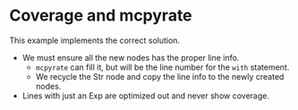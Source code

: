 # Coverage and mcpyrate

This example implements the correct solution.

- We must ensure all the new nodes has the proper line info.
  - `mcpyrate` can fill it, but will be the line number for the `with` statement.
  - We recycle the Str node and copy the line info to the newly created nodes.
- Lines with just an Exp are optimized out and never show coverage.

